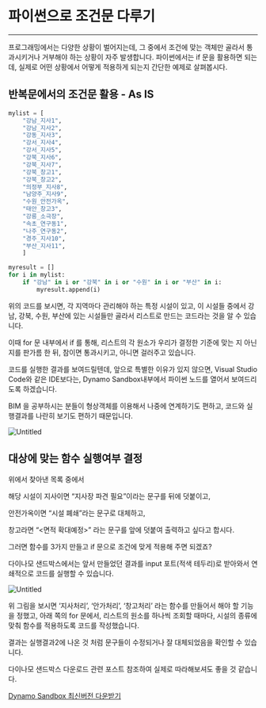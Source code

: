 # 파이썬으로 조건문 다루기

---

프로그래밍에서는 다양한 상황이 벌어지는데, 그 중에서 조건에 맞는 객체만 골라서 통과시키거나 거부해야 하는 상황이 자주 발생합니다. 파이썬에서는 if 문을 활용하면 되는데, 실제로 어떤 상황에서 어떻게 적용하게 되는지 간단한 예제로 살펴봅시다.

## 반복문에서의 조건문 활용 - As IS

```python
mylist = [
	"강남_지사1",
	"강남_지사2",
	"강동_지사3",
	"강서_지사4",
	"강서_지사5",
	"강북_지사6",
	"강북_지사7",
	"강북_창고1",
	"강북_창고2",
	"의정부_지사8",
	"남양주_지사9",
	"수원_안전가옥",
	"태안_창고3",
	"강릉_소극장",
	"속초_연구동1",
	"나주_연구동2",
	"경주_지사10",
	"부산_지사11",
	]

myresult = []
for i in mylist:
	if "강남" in i or "강북" in i or "수원" in i or "부산" in i:
		myresult.append(i)
```

위의 코드를 보시면, 각 지역마다 관리해야 하는 특정 시설이 있고, 이 시설들 중에서 강남, 강북, 수원, 부산에 있는 시설들만 골라서 리스트로 만드는 코드라는 것을 알 수 있습니다.

이때 for 문 내부에서 if 를 통해, 리스트의 각 원소가 우리가 결정한 기준에 맞는 지 아닌지를 판가름 한 뒤, 참이면 통과시키고, 아니면 걸러주고 있습니다.

코드를 실행한 결과를 보여드릴텐데, 앞으로 특별한 이유가 있지 않으면, Visual Studio Code와 같은 IDE보다는, Dynamo Sandbox내부에서 파이썬 노드를 열어서 보여드리도록 하겠습니다.

BIM 을 공부하시는 분들이 형상객체를 이용해서 나중에 연계하기도 편하고, 코드와 실행결과를 나란히 보기도 편하기 때문입니다.

![Untitled](%E1%84%91%E1%85%A1%E1%84%8B%E1%85%B5%E1%84%8A%E1%85%A5%E1%86%AB%E1%84%8B%E1%85%B3%E1%84%85%E1%85%A9%20%E1%84%8C%E1%85%A9%E1%84%80%E1%85%A5%E1%86%AB%E1%84%86%E1%85%AE%E1%86%AB%20%E1%84%83%E1%85%A1%E1%84%85%E1%85%AE%E1%84%80%E1%85%B5%200a9710faaa924101b005caf4cb6fc9de/Untitled.png)

## 대상에 맞는 함수 실행여부 결정

위에서 찾아낸 목록 중에서

해당 시설이 지사이면 “지사장 파견 필요”이라는 문구를 뒤에 덧붙이고, 

안전가옥이면 “시설 폐쇄”라는 문구로 대체하고,

창고라면 “<면적 확대예정>” 라는 문구를 앞에 덧붙여 출력하고 싶다고 합시다.

그러면 함수를 3가지 만들고 if 문으로 조건에 맞게 적용해 주면 되겠죠?

다이나모 샌드박스에서는 앞서 만들었던 결과를 input 포트(적색 테두리)로 받아와서 연쇄적으로 코드를 실행할 수 있습니다.

![Untitled](%E1%84%91%E1%85%A1%E1%84%8B%E1%85%B5%E1%84%8A%E1%85%A5%E1%86%AB%E1%84%8B%E1%85%B3%E1%84%85%E1%85%A9%20%E1%84%8C%E1%85%A9%E1%84%80%E1%85%A5%E1%86%AB%E1%84%86%E1%85%AE%E1%86%AB%20%E1%84%83%E1%85%A1%E1%84%85%E1%85%AE%E1%84%80%E1%85%B5%200a9710faaa924101b005caf4cb6fc9de/Untitled%201.png)

위 그림을 보시면 ‘지사처리’, ‘안가처리’, ‘창고처리’ 라는 함수를 만들어서 해야 할 기능을 정했고, 아래 쪽의 for 문에서, 리스트의 원소를 하나씩 조회할 때마다, 시설의 종류에 맞춰 함수를 적용하도록 코드를 작성했습니다.

결과는 실행결과2에 나온 것 처럼 문구들이 수정되거나 잘 대체되었음을 확인할 수 있습니다.

다이나모 샌드박스 다운로드 관련 포스트 참조하여 실제로 따라해보셔도 좋을 것 같습니다.

[Dynamo Sandbox 최신버전 다운받기](https://hnanmal.tistory.com/4)